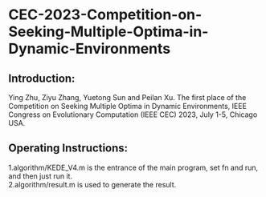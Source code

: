 # CEC-2023-Competition-on-Seeking-Multiple-Optima-in-Dynamic-Environments
## Introduction:
  Ying Zhu, Ziyu Zhang, Yuetong Sun and Peilan Xu. The first place of the Competition on Seeking Multiple Optima in Dynamic Environments, IEEE Congress on Evolutionary Computation (IEEE CEC) 2023, July 1-5, Chicago USA.
## Operating Instructions:
  1.algorithm/KEDE_V4.m is the entrance of the main program, set fn and run, and then just run it.  
  2.algorithm/result.m is used to generate the result.  

